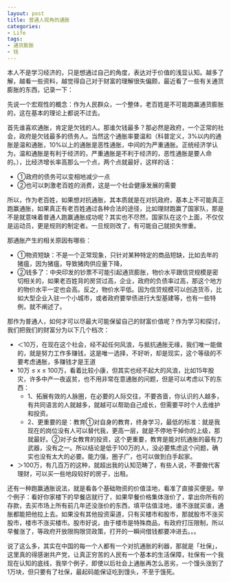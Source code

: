 ```yaml
---
layout: post
title: 普通人视角的通胀
categories:
- Life
tags:
- 通货膨胀
- 钱
---
```


本人不是学习经济的，只是想通过自己的角度，表达对于价值的浅显认知。越多了解，越看一些资料，越觉得自己对于财富的理解很失偏颇，最近看了一些有关通货膨胀的东西，记录一下：

先说一个宏观性的概念：作为人民群众，一个整体，老百姓是不可能跑赢通货膨胀的，这在基本的理论上都说不过去。

首先谁喜欢通胀，肯定是欠钱的人。那谁欠钱最多？那必然是政府，一个正常的社会，政府是欠钱最多的债务人。当然这个通胀率要温和（科普定义，3%以内的通胀是温和通胀，10%以上的通胀是恶性通胀，中间的为严重通胀。正统经济学认为，温和通胀是有利于经济的，严重通胀是不利于经济的，恶性通胀是要人命的。），比经济增长率高那么一个点，两个点就最好，这样的话：

- ①政府的债务可以变相地减少一点
- ②也可以刺激老百姓的消费，这是一个社会健康发展的需要

所以，作为老百姓，如果想对抗通胀，其本质就是在对抗政府，基本上不可能真正跑赢通胀，如果真正有老百姓通过各种合法的途径，比如理财跑赢了国家队，那是不是就意味着普通人跑赢通胀成功呢？其实也不尽然，国家队在这个上面，不仅仅是运动员，更是规则的制定者。一旦规则改了，有可能自己就损失惨重。

那通胀产生的相关原因有哪些：

- ①物资短缺：不是一个正常现象，只针对某种特定的商品短缺，比如去年的猪瘟，因为猪瘟，导致猪肉供应量下降，
- ②钱多了：中央印发的钞票不可能引起通货膨胀，物价水平跟信贷规模是密切相关的，如果老百姓背的房贷过高，企业，政府的负债率过高，那这个地方的物价水平一定也会高。反之，物价水平低。因为信贷规模可以创造货币，比如大型企业入驻一个小城市，或者政府要举债进行大型基建等，也有一些特例，就不阐述了。

那作为普通人，如何才可以尽最大可能保留自己的财富价值呢？作为学习和探讨，我们把我们的财富分为以下几个档次：

- ＜10万，在现在这个社会，经不起任何风浪，与抵抗通胀无缘，我们唯一能做的，就是努力工作多赚钱，这是唯一选择，不好听，却是现实，这个等级的不要考虑通胀，多赚钱才是王道
- 10万 ≤ x ≤ 100万，看着比较小康，但其实也经不起大的风浪，比如15年股灾，许多中产一夜返贫，也不用非常在意通胀的问题，但是可以考虑以下的东西：
	- 1、拓展有效的人脉圈，在必要的人际交往，不要吝啬，你认识的人越多，有共同语言的人就越多，就越可以帮助自己成长，但需要平时个人去维护和投资。  
  - 2、更重要的是：教育①对自身的教育，终身学习，最低的标准：就是我现在的岗位没有人可以替代我，更高一层，就是不停地干掉你的上级，那就最好。②对子女教育的投资，这个更重要，教育是能对抗通胀的最有力武器，没有之一。所以结论是低于100万的人，没必要焦虑这个问题，确实也没有太大的必要。能力强，圈子广，也可以做到白手起家。
- ＞100万，有几百万的这种，就超出我的认知范畴了，有些人说，不要做代客理财，可以买一些地段较好的房子，出租。

还有一种跑赢通胀说法，就是看各个基础物资的价值洼地，看准了直接买便是。举个例子：看好你家楼下的早餐店就行了，如果早餐价格集体涨价了，拿出你所有的存款，去买市场上所有前几年还没涨价的东西，填平估值洼地，谁不涨就买谁，通胀都能把他拉上去。如果没有其他投资渠道，只有买楼市和股市，那就股市不涨买股市，楼市不涨买楼市。股市好说，由于楼市是特殊商品，有政府打压限制，所以早餐涨了，等政府开放限购限贷政策，打开的一瞬间借钱都要冲进去。。。

说了这么多，其实在中国的每一个人都有一个对抗通胀的利器，那就是「社保」，这里真的得感谢共产党，让真正穷苦的人民有一个基本的生活保障，社保有一个我现在认知的底线，我举个例子，即使以后社会上通胀再怎么恶劣，一个馒头涨到了1万块，但只要有了社保，最起码能保证吃到馒头，不至于饿死。


